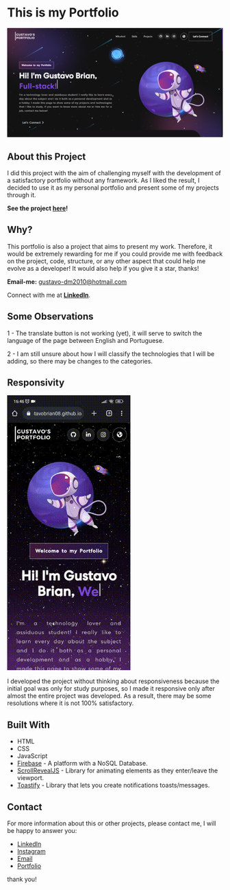 

# This is my Portfolio

![Preview Screens](https://github.com/GustavoBrian08/gustavobrian08.github.io/blob/main/img/github/pc-1.png)

## About this Project

I did this project with the aim of challenging myself with the development of a satisfactory portfolio without any framework. As I liked the result, I decided to use it as my personal portfolio and present some of my projects through it.

**See the project [here](https://gustavobrian08.github.io)!**

## Why?

This portfolio is also a project that aims to present my work. Therefore, it would be extremely rewarding for me if you could provide me with feedback on the project, code, structure, or any other aspect that could help me evolve as a developer! It would also help if you give it a star, thanks!

**Email-me:** gustavo-dm2010@hotmail.com

Connect with me at **[LinkedIn](https://www.linkedin.com/in/gustavo-brian08/)**.

## Some Observations

1 - The translate button is not working (yet), it will serve to switch the language of the page between English and Portuguese.

2 - I am still unsure about how I will classify the technologies that I will be adding, so there may be changes to the categories.

## Responsivity

![](https://github.com/GustavoBrian08/gustavobrian08.github.io/blob/main/img/github/mob-details.gif)

I developed the project without thinking about responsiveness because the initial goal was only for study purposes, so I made it responsive only after almost the entire project was developed. As a result, there may be some resolutions where it is not 100% satisfactory. 

## Built With

- HTML
- CSS
- JavaScript
- [Firebase](https://firebase.google.com/) - A platform with a NoSQL Database.
- [ScrollRevealJS](https://scrollrevealjs.org) - Library for animating elements as they enter/leave the viewport.
- [Toastify](https://apvarun.github.io/toastify-js/) - Library that lets you create notifications toasts/messages.

## Contact 

For more information about this or other projects, please contact me, I will be happy to answer you:

 - [LinkedIn](https://www.linkedin.com/in/gustavo-brian08/)
 - [Instagram](https://www.instagram.com/gustavo_brian_/)
 - [Email](gustavo-dm2010@hotmail.com)
 - [Portfolio](https://gustavobrian08.github.io)
 
 thank you!

